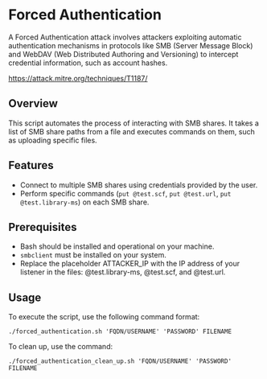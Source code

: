 # Forced Authentication

A Forced Authentication attack involves attackers exploiting automatic authentication mechanisms in protocols like SMB (Server Message Block) and WebDAV (Web Distributed Authoring and Versioning) to intercept credential information, such as account hashes.

https://attack.mitre.org/techniques/T1187/

## Overview
This script automates the process of interacting with SMB shares. It takes a list of SMB share paths from a file and executes commands on them, such as uploading specific files. 

## Features
- Connect to multiple SMB shares using credentials provided by the user.
- Perform specific commands (`put @test.scf`, `put @test.url`, `put @test.library-ms`) on each SMB share.

## Prerequisites
- Bash should be installed and operational on your machine.
- `smbclient` must be installed on your system.
- Replace the placeholder ATTACKER_IP with the IP address of your listener in the files: @test.library-ms, @test.scf, and @test.url.

## Usage
To execute the script, use the following command format:
```
./forced_authentication.sh 'FQDN/USERNAME' 'PASSWORD' FILENAME
```

To clean up, use the command:
```
./forced_authentication_clean_up.sh 'FQDN/USERNAME' 'PASSWORD' FILENAME
```
